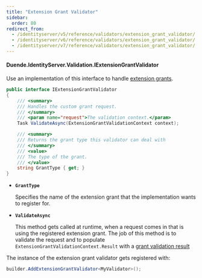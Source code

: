 ```yaml
---
title: "Extension Grant Validator"
sidebar:
  order: 80
redirect_from:
  - /identityserver/v5/reference/validators/extension_grant_validator/
  - /identityserver/v6/reference/validators/extension_grant_validator/
  - /identityserver/v7/reference/validators/extension_grant_validator/
---
```


#### Duende.IdentityServer.Validation.IExtensionGrantValidator

Use an implementation of this interface to handle [extension grants](/identityserver/tokens/extension-grants/).

```cs
public interface IExtensionGrantValidator
{
    /// <summary>
    /// Handles the custom grant request.
    /// </summary>
    /// <param name="request">The validation context.</param>
    Task ValidateAsync(ExtensionGrantValidationContext context);

    /// <summary>
    /// Returns the grant type this validator can deal with
    /// </summary>
    /// <value>
    /// The type of the grant.
    /// </value>
    string GrantType { get; }
}
```

* **`GrantType`**

  Specifies the name of the extension grant that the implementation wants to register for.

* **`ValidateAsync`**

  This method gets called at runtime, when a request comes in that is using the registered extension grant.
  The job of this method is to validate the request and to populate `ExtensionGrantValidationContext.Result` with
  a [grant validation result](/identityserver/reference/models/grant-validation-result/)

The instance of the extension grant validator gets registered with:

```cs
builder.AddExtensionGrantValidator<MyValidator>();
```